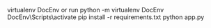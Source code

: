 virtualenv DocEnv
or run
python -m virtualenv DocEnv
DocEnv\Scripts\activate
pip install -r requirements.txt
python app.py
